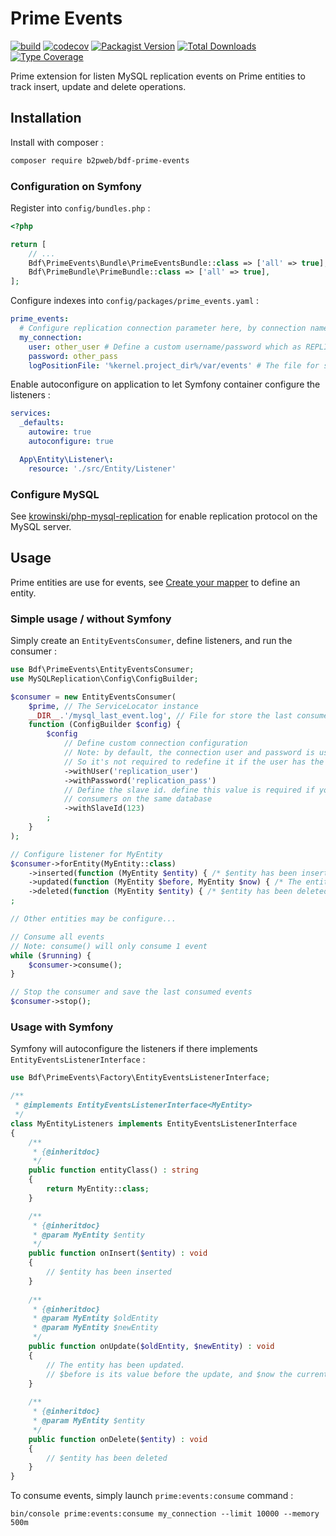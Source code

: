 # Prime Events
[![build](https://github.com/b2pweb/bdf-prime-events/actions/workflows/php.yml/badge.svg)](https://github.com/b2pweb/bdf-prime-events/actions/workflows/php.yml)
[![codecov](https://codecov.io/github/b2pweb/bdf-prime-events/branch/2.0/graph/badge.svg?token=VOFSPEWYKX)](https://app.codecov.io/github/b2pweb/bdf-prime-events)
[![Packagist Version](https://img.shields.io/packagist/v/b2pweb/bdf-prime-events.svg)](https://packagist.org/packages/b2pweb/bdf-prime-events)
[![Total Downloads](https://img.shields.io/packagist/dt/b2pweb/bdf-prime-events.svg)](https://packagist.org/packages/b2pweb/bdf-prime-events)
[![Type Coverage](https://shepherd.dev/github/b2pweb/bdf-prime-events/coverage.svg)](https://shepherd.dev/github/b2pweb/bdf-prime-events)

Prime extension for listen MySQL replication events on Prime entities to track insert, update and delete operations.

## Installation

Install with composer :

```bash
composer require b2pweb/bdf-prime-events
```

### Configuration on Symfony

Register into `config/bundles.php` :

```php
<?php

return [
    // ...
    Bdf\PrimeEvents\Bundle\PrimeEventsBundle::class => ['all' => true],
    Bdf\PrimeBundle\PrimeBundle::class => ['all' => true],
];
```

Configure indexes into `config/packages/prime_events.yaml` :

```yaml
prime_events:
  # Configure replication connection parameter here, by connection name
  my_connection:
    user: other_user # Define a custom username/password which as REPLICATION CLIENT and REPLICATION SLAVE permissions
    password: other_pass
    logPositionFile: '%kernel.project_dir%/var/events' # The file for store the last consumed event, to allow restart consumer without loose events 

```

Enable autoconfigure on application to let Symfony container configure the listeners :

```yaml
services:
  _defaults:
    autowire: true
    autoconfigure: true

  App\Entity\Listener\:
    resource: './src/Entity/Listener'

```

### Configure MySQL

See [krowinski/php-mysql-replication](https://github.com/krowinski/php-mysql-replication#mysql-server-settings) for enable replication protocol on the MySQL server.

## Usage

Prime entities are use for events, see [Create your mapper](https://github.com/b2pweb/bdf-prime#create-your-mapper) to define an entity.

### Simple usage / without Symfony

Simply create an `EntityEventsConsumer`, define listeners, and run the consumer :

```php
use Bdf\PrimeEvents\EntityEventsConsumer;
use MySQLReplication\Config\ConfigBuilder;

$consumer = new EntityEventsConsumer(
    $prime, // The ServiceLocator instance
    __DIR__.'/mysql_last_event.log', // File for store the last consumed event, to allow restart without loosing events
    function (ConfigBuilder $config) {
        $config
            // Define custom connection configuration
            // Note: by default, the connection user and password is used
            // So it's not required to redefine it if the user has the replication permissions
            ->withUser('replication_user')
            ->withPassword('replication_pass')
            // Define the slave id. define this value is required if you want to run multiple
            // consumers on the same database
            ->withSlaveId(123) 
        ;
    }
);

// Configure listener for MyEntity
$consumer->forEntity(MyEntity::class)
    ->inserted(function (MyEntity $entity) { /* $entity has been inserted */})
    ->updated(function (MyEntity $before, MyEntity $now) { /* The entity has been updated. $before is its value before the update, and $now the current value */ })
    ->deleted(function (MyEntity $entity) { /* $entity has been deleted */})
;

// Other entities may be configure...

// Consume all events
// Note: consume() will only consume 1 event
while ($running) {
    $consumer->consume();
}

// Stop the consumer and save the last consumed events
$consumer->stop();
```

### Usage with Symfony

Symfony will autoconfigure the listeners if there implements `EntityEventsListenerInterface` :

```php
use Bdf\PrimeEvents\Factory\EntityEventsListenerInterface;

/**
 * @implements EntityEventsListenerInterface<MyEntity>
 */
class MyEntityListeners implements EntityEventsListenerInterface
{
    /**
     * {@inheritdoc}
     */
    public function entityClass() : string
    {
        return MyEntity::class;
    }

    /**
     * {@inheritdoc} 
     * @param MyEntity $entity
     */
    public function onInsert($entity) : void
    {
        // $entity has been inserted
    }
    
    /**
     * {@inheritdoc} 
     * @param MyEntity $oldEntity
     * @param MyEntity $newEntity
     */
    public function onUpdate($oldEntity, $newEntity) : void
    {
        // The entity has been updated.
        // $before is its value before the update, and $now the current value
    }
    
    /**
     * {@inheritdoc} 
     * @param MyEntity $entity
     */
    public function onDelete($entity) : void
    {
        // $entity has been deleted
    }  
}
```

To consume events, simply launch `prime:events:consume` command :

```
bin/console prime:events:consume my_connection --limit 10000 --memory 500m
```
